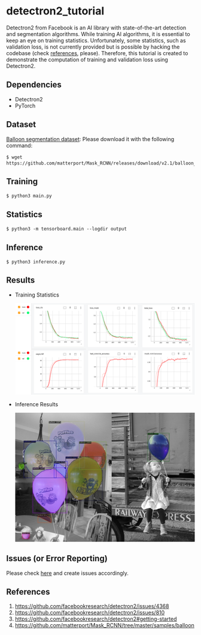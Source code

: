 # detectron2_tutorial

Detectron2 from Facebook is an AI library with state-of-the-art detection and segmentation algorithms. While training AI algorithms, it is essential to keep an eye on training statistics. Unfortunately, some statistics, such as validation loss, is not currently provided but is possible by hacking the codebase (check [references](#references), please). Therefore, this tutorial is created to demonstrate the computation of training and validation loss using Detectron2.


## Dependencies
* Detectron2
* PyTorch


## Dataset
[Balloon segmentation dataset](https://github.com/matterport/Mask_RCNN/tree/master/samples/balloon): Please download it with the following command:
```console
$ wget https://github.com/matterport/Mask_RCNN/releases/download/v2.1/balloon_dataset.zip
```


## Training
```console
$ python3 main.py
```


## Statistics
```console
$ python3 -m tensorboard.main --logdir output
```


## Inference
```console
$ python3 inference.py
```


## Results
* Training Statistics

    ![Training Statistics](files/tensorflow.png)

* Inference Results

    ![Inference Results](files/results.jpg)


## Issues (or Error Reporting) 
Please check [here](https://github.com/ravijo/detectron2_tutorial/issues) and create issues accordingly.


## References
1. https://github.com/facebookresearch/detectron2/issues/4368
1. https://github.com/facebookresearch/detectron2/issues/810
1. https://github.com/facebookresearch/detectron2#getting-started
1. https://github.com/matterport/Mask_RCNN/tree/master/samples/balloon

